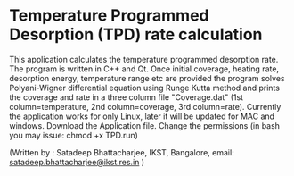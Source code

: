 # Temperature Programmed Desorption (TPD) rate calculation
This application calculates the temperature programmed desorption rate. The program is written in C++ and Qt.
Once initial coverage, heating rate, desorption energy, temperature range etc are provided the program solves Polyani-Wigner differential equation using Runge Kutta method and prints the coverage and rate in a three column file "Coverage.dat" (1st column=temperature, 2nd column=coverage, 3rd column=rate). Currently the application works for only Linux,
later it will be updated for MAC and windows.
Download the Application file. Change the permissions (in bash you may issue: chmod +x TPD.run)

(Written by :
Satadeep Bhattacharjee,
IKST, Bangalore,
email: satadeep.bhattacharjee@ikst.res.in
)
